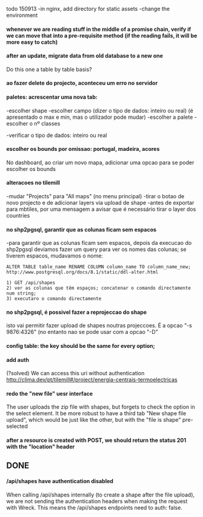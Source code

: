 todo 150913
  -in nginx, add directory for static assets
  -change the environment





#### whenever we are reading stuff in the middle of a promise chain, verify if we can move that into a pre-requisite method (if the reading fails, it will be more easy to catch)

#### after an update, migrate data from old database to a new one

Do this one a table by table basis?

#### ao fazer delete do projecto, aconteceu um erro no servidor

#### paletes: acrescentar uma nova tab:
  -escolher shape
  -escolher campo (dizer o tipo de dados: inteiro ou real)
    (é apresentado o max e min, mas o utilizador pode mudar)
  -escolher a palete
  -escolher o nº classes

  -verificar o tipo de dados: inteiro ou real



#### escolher os bounds por omissao: portugal, madeira, acores

No dashboard, ao criar um novo mapa, adicionar uma opcao para se poder escolher os bounds



#### alteracoes no tilemill
  -mudar "Projects" para "All maps" (no menu principal)
  -tirar o botao de novo projecto e de adicionar layers via upload de shape
  -antes de exportar para mbtiles, por uma mensagem a avisar que é necessário tirar o layer dos countries

#### no shp2pgsql, garantir que as colunas ficam sem espacos

  -para garantir que as colunas ficam sem espacos, depois da execucao do shp2pgsql deviamos fazer um query para ver os nomes das colunas; se tiverem espacos, mudavamos o nome:
    
    ALTER TABLE table_name RENAME COLUMN column_name TO column_name_new;
    http://www.postgresql.org/docs/8.1/static/ddl-alter.html

    1) GET /api/shapes
    2) ver as colunas que têm espaços; concatenar o comando directamente num string;
    3) executaro o comando directamente



#### no shp2pgsql, é possivel fazer a reprojeccao do shape 

  isto vai permitir fazer upload de shapes noutras projeccoes. É a opcao "-s 9876:4326" (no entanto nao se pode usar com a opcao "-D"


#### config table: the key should be the same for every option; 





#### add auth

(?solved)
We can access this uri without authentication
http://clima.dev/pt/tilemill#/project/energia-centrais-termoelectricas


#### redo the "new file" uesr interface

The user uploads the zip file with shapes, but forgets to check the option in the select element. It be more robust to have a third tab "New shape file upload", which would be just like the other, but with the "file is shape" pre-selected

#### after a resource is created with POST, we should return the status 201 with the "location" header






## DONE

#### /api/shapes have authentication disabled

When calling /api/shapes internally (to create a shape after the file upload), we are not sending the authentication headers when making the request with Wreck. This means the /api/shapes endpoints need to auth: false.
